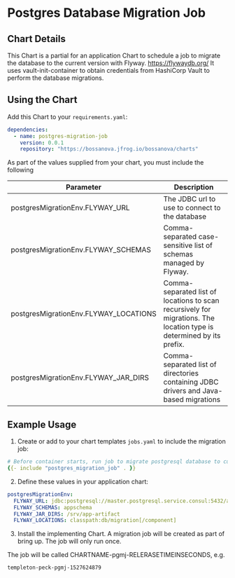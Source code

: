 # Postgres Database Migration Job

## Chart Details

This Chart is a partial for an application Chart to schedule a job to migrate the database to the current version with Flyway. https://flywaydb.org/
It uses vault-init-container to obtain credentials from HashiCorp Vault to perform the database migrations.

## Using the Chart

Add this Chart to your `requirements.yaml`:

```yaml
dependencies:
  - name: postgres-migration-job
    version: 0.0.1
    repository: "https://bossanova.jfrog.io/bossanova/charts"
```

As part of the values supplied from your chart, you must include the following

Parameter                             | Description
-------------------------------       | -----------
postgresMigrationEnv.FLYWAY_URL       | The JDBC url to use to connect to the database
postgresMigrationEnv.FLYWAY_SCHEMAS   | Comma-separated case-sensitive list of schemas managed by Flyway.
postgresMigrationEnv.FLYWAY_LOCATIONS | Comma-separated list of locations to scan recursively for migrations. The location type is determined by its prefix.
postgresMigrationEnv.FLYWAY_JAR_DIRS  | Comma-separated list of directories containing JDBC drivers and Java-based migrations

## Example Usage

1. Create or add to your chart templates `jobs.yaml` to include the migration job:

```yaml
# Before container starts, run job to migrate postgresql database to current version
{{- include "postgres_migration_job" . }}
```

2. Define these values in your application chart:

```yaml
postgresMigrationEnv:
  FLYWAY_URL: jdbc:postgresql://master.postgresql.service.consul:5432/app_db?sslmode=require
  FLYWAY_SCHEMAS: appschema
  FLYWAY_JAR_DIRS: /srv/app-artifact
  FLYWAY_LOCATIONS: classpath:db/migration[/component]
```

3. Install the implementing Chart. A migration job will be created as part of bring up. The job will only run once.

The job will be called CHARTNAME-pgmj-RELERASETIMEINSECONDS, e.g.
```
templeton-peck-pgmj-1527624879
```
